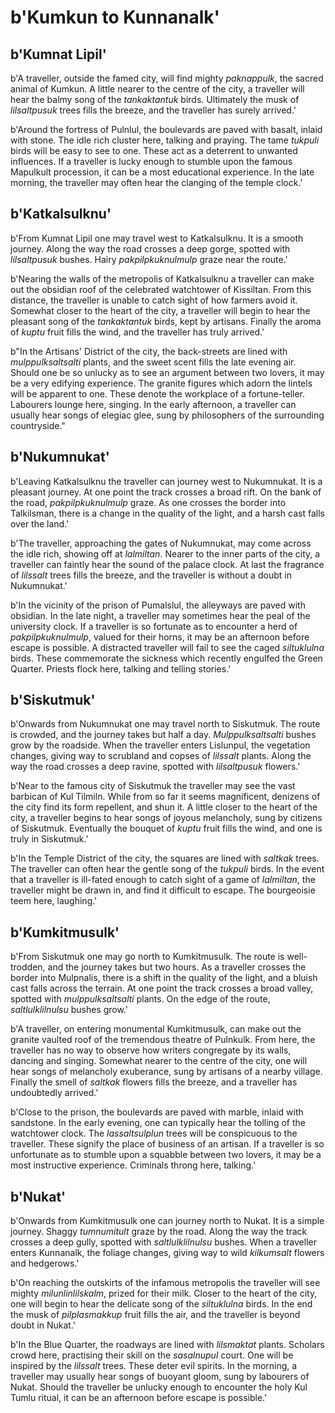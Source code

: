 # b'Kumkun to Kunnanalk'

## b'Kumnat Lipil'
b'A traveller, outside the famed city, will find mighty *paknappulk*, the sacred animal of Kumkun. A little nearer to the centre of the city, a traveller will hear the balmy song of the *tankaktantuk* birds. Ultimately the musk of *lilsaltpusuk* trees fills the breeze, and the traveller has surely arrived.'

b'Around the fortress of Pulnlul, the boulevards are paved with basalt, inlaid with stone. The idle rich cluster here, talking and praying. The tame *tukpuli* birds will be easy to see to one. These act as a deterrent to unwanted influences. If a traveller is lucky enough to stumble upon the famous Mapulkult procession, it can be a most educational experience. In the late morning, the traveller may often hear the clanging of the temple clock.'

## b'Katkalsulknu'
b'From Kumnat Lipil one may travel west to Katkalsulknu. It is a smooth journey. Along the way the road crosses a deep gorge, spotted with *lilsaltpusuk* bushes. Hairy *pakpilpkuknulmulp* graze near the route.'

b'Nearing the walls of the metropolis of Katkalsulknu a traveller can make out the obsidian roof of the celebrated watchtower of Kissiltan. From this distance, the traveller is unable to catch sight of how farmers avoid it. Somewhat closer to the heart of the city, a traveller will begin to hear the pleasant song of the *tankaktantuk* birds, kept by artisans. Finally the aroma of *kuptu* fruit fills the wind, and the traveller has truly arrived.'

b"In the Artisans' District of the city, the back-streets are lined with *mulppulksaltsalti* plants, and the sweet scent fills the late evening air. Should one be so unlucky as to see an argument between two lovers, it may be a very edifying experience. The granite figures which adorn the lintels will be apparent to one. These denote the workplace of a fortune-teller. Labourers lounge here, singing. In the early afternoon, a traveller can usually hear songs of elegiac glee, sung by philosophers of the surrounding countryside."

## b'Nukumnukat'
b'Leaving Katkalsulknu the traveller can journey west to Nukumnukat. It is a pleasant journey. At one point the track crosses a broad rift. On the bank of the road, *pakpilpkuknulmulp* graze. As one crosses the border into Talkilsman, there is a change in the quality of the light, and a harsh cast falls over the land.'

b'The traveller, approaching the gates of Nukumnukat, may come across the idle rich, showing off at *lalmiltan*. Nearer to the inner parts of the city, a traveller can faintly hear the sound of the palace clock. At last the fragrance of *lilssalt* trees fills the breeze, and the traveller is without a doubt in Nukumnukat.'

b'In the vicinity of the prison of Pumalslul, the alleyways are paved with obsidian. In the late night, a traveller may sometimes hear the peal of the university clock. If a traveller is so fortunate as to encounter a herd of *pakpilpkuknulmulp*, valued for their horns, it may be an afternoon before escape is possible. A distracted traveller will fail to see the caged *siltuklulna* birds. These commemorate the sickness which recently engulfed the Green Quarter. Priests flock here, talking and telling stories.'

## b'Siskutmuk'
b'Onwards from Nukumnukat one may travel north to Siskutmuk. The route is crowded, and the journey takes but half a day. *Mulppulksaltsalti* bushes grow by the roadside. When the traveller enters Lislunpul, the vegetation changes, giving way to scrubland and copses of *lilssalt* plants. Along the way the road crosses a deep ravine, spotted with *lilsaltpusuk* flowers.'

b'Near to the famous city of Siskutmuk the traveller may see the vast barbican of Kul Tilmiln. While from so far it seems magnificent, denizens of the city find its form repellent, and shun it. A little closer to the heart of the city, a traveller begins to hear songs of joyous melancholy, sung by citizens of Siskutmuk. Eventually the bouquet of *kuptu* fruit fills the wind, and one is truly in Siskutmuk.'

b'In the Temple District of the city, the squares are lined with *saltkak* trees. The traveller can often hear the gentle song of the *tukpuli* birds. In the event that a traveller is ill-fated enough to catch sight of a game of *lalmiltan*, the traveller might be drawn in, and find it difficult to escape. The bourgeoisie teem here, laughing.'

## b'Kumkitmusulk'
b'From Siskutmuk one may go north to Kumkitmusulk. The route is well-trodden, and the journey takes but two hours. As a traveller crosses the border into Mulpnalis, there is a shift in the quality of the light, and a bluish cast falls across the terrain. At one point the track crosses a broad valley, spotted with *mulppulksaltsalti* plants. On the edge of the route, *saltlulklilnulsu* bushes grow.'

b'A traveller, on entering monumental Kumkitmusulk, can make out the granite vaulted roof of the tremendous theatre of Pulnkulk. From here, the traveller has no way to observe how writers congregate by its walls, dancing and singing. Somewhat nearer to the centre of the city, one will hear songs of melancholy exuberance, sung by artisans of a nearby village. Finally the smell of *saltkak* flowers fills the breeze, and a traveller has undoubtedly arrived.'

b'Close to the prison, the boulevards are paved with marble, inlaid with sandstone. In the early evening, one can typically hear the tolling of the watchtower clock. The *lassaltsulplun* trees will be conspicuous to the traveller. These signify the place of business of an artisan. If a traveller is so unfortunate as to stumble upon a squabble between two lovers, it may be a most instructive experience. Criminals throng here, talking.'

## b'Nukat'
b'Onwards from Kumkitmusulk one can journey north to Nukat. It is a simple journey. Shaggy *tumnumitult* graze by the road. Along the way the track crosses a deep gully, spotted with *saltlulklilnulsu* bushes. When a traveller enters Kunnanalk, the foliage changes, giving way to wild *kilkumsalt* flowers and hedgerows.'

b'On reaching the outskirts of the infamous metropolis the traveller will see mighty *milunlinlilskalm*, prized for their milk. Closer to the heart of the city, one will begin to hear the delicate song of the *siltuklulna* birds. In the end the musk of *pilplasmakkup* fruit fills the air, and the traveller is beyond doubt in Nukat.'

b'In the Blue Quarter, the roadways are lined with *lilsmaktat* plants. Scholars crowd here, practising their skill on the *sasalnupul* court. One will be inspired by the *lilssalt* trees. These deter evil spirits. In the morning, a traveller may usually hear songs of buoyant gloom, sung by labourers of Nukat. Should the traveller be unlucky enough to encounter the holy Kul Tumlu ritual, it can be an afternoon before escape is possible.'

